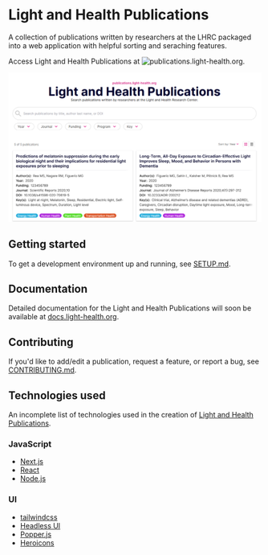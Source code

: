 # Light and Health Publications

A collection of publications written by researchers at the LHRC packaged into a web application with helpful sorting and seraching features.

Access Light and Health Publications at ![publications.light-health.org](https://publications.light-health.org).


![CS Calculator 2.0 promo image](assets/img/promo.png)

## Getting started

To get a development environment up and running, see [SETUP.md](./SETUP.md).

## Documentation

Detailed documentation for the Light and Health Publications will soon be available at [docs.light-health.org](https://docs.light-health.org/publications).


## Contributing

If you'd like to add/edit a publication, request a feature, or report a bug, see [CONTRIBUTING.md](./CONTRIBUTING.md).

## Technologies used

An incomplete list of technologies used in the creation of [Light and Health Publications](https://publications.light-health.org).

### JavaScript
* [Next.js](https://nextjs.org/)
* [React](https://reactjs.org/)
* [Node.js](https://nodejs.org/en/)

### UI
* [tailwindcss](https://tailwindcss.com/)
* [Headless UI](https://headlessui.dev/)
* [Popper.js](https://popper.js.org/)
* [Heroicons](https://heroicons.com/)
